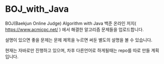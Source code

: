 # BOJ_with_Java
BOJ(Baekjun Online Judge) Algorithm with Java
백준 온라인 저지( https://www.acmicpc.net/ ) 에서
해결한 알고리즘 문제들을 업로드합니다.

설명이 있으면 좋을 문제는 문제 제목을 누르면 써둔 별도의 설명을 볼 수 있습니다.

현재는 자바로만 진행하고 있으며, 차후 다른언어로 하게될때는 repo를 따로 만들 계획입니다.
